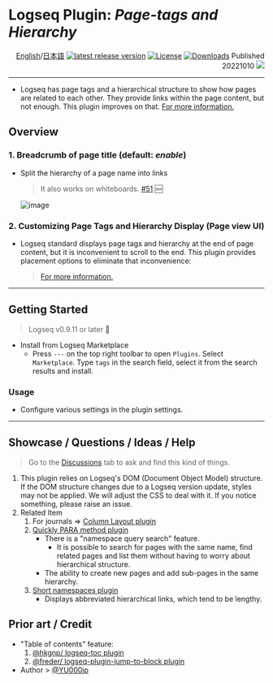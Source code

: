 # Logseq Plugin: *Page-tags and Hierarchy*

<div align="right">

[English](https://github.com/YU000jp/logseq-page-tags-and-hierarchy/)/[日本語](https://github.com/YU000jp/logseq-page-tags-and-hierarchy/blob/main/README.ja.md) [![latest release version](https://img.shields.io/github/v/release/YU000jp/logseq-page-tags-and-hierarchy)](https://github.com/YU000jp/logseq-page-tags-and-hierarchy/releases)
[![License](https://img.shields.io/github/license/YU000jp/logseq-page-tags-and-hierarchy?color=blue)](https://github.com/YU000jp/logseq-page-tags-and-hierarchy/blob/main/LICENSE)
[![Downloads](https://img.shields.io/github/downloads/YU000jp/logseq-page-tags-and-hierarchy/total.svg)](https://github.com/YU000jp/logseq-page-tags-and-hierarchy/releases)
 Published 20221010 <a href="https://www.buymeacoffee.com/yu000japan"><img src="https://img.buymeacoffee.com/button-api/?text=Buy me a pizza&emoji=🍕&slug=yu000japan&button_colour=FFDD00&font_colour=000000&font_family=Poppins&outline_colour=000000&coffee_colour=ffffff"/></a>
</div>

---

- Logseq has page tags and a hierarchical structure to show how pages are related to each other. They provide links within the page content, but not enough. This plugin improves on that. [For more information.](https://github.com/YU000jp/logseq-page-tags-and-hierarchy/wiki/Logseq-features-Page-Tags-and-Hierarchy)

## Overview

### 1. Breadcrumb of page title  (default: *enable*)

- Split the hierarchy of a page name into links
  > It also works on whiteboards. [#51](https://github.com/YU000jp/logseq-page-tags-and-hierarchy/issues/51#issuecomment-2000623402) 🆕

   ![image](https://github.com/YU000jp/logseq-page-tags-and-hierarchy/assets/111847207/f7da636b-4418-4a2f-b1e9-49c6aa8ec055)

### 2. Customizing Page Tags and Hierarchy Display (Page view UI)

- Logseq standard displays page tags and hierarchy at the end of page content, but it is inconvenient to scroll to the end. This plugin provides placement options to eliminate that inconvenience:
  > [For more information.](https://github.com/YU000jp/logseq-page-tags-and-hierarchy/wiki/Page-View-UI)

---

## Getting Started

> Logseq v0.9.11 or later 🚧

- Install from Logseq Marketplace
  - Press `---` on the top right toolbar to open `Plugins`. Select `Marketplace`. Type `tags` in the search field, select it from the search results and install.

### Usage

- Configure various settings in the plugin settings.

---

## Showcase / Questions / Ideas / Help

> Go to the [Discussions](https://github.com/YU000jp/Logseq-column-Layout/discussions) tab to ask and find this kind of things.

1. This plugin relies on Logseq's DOM (Document Object Model) structure. If the DOM structure changes due to a Logseq version update, styles may not be applied. We will adjust the CSS to deal with it. If you notice something, please raise an issue.
1. Related Item
   1. For journals => [Column Layout plugin](https://github.com/YU000jp/Logseq-column-Layout)
   1. [Quickly PARA method plugin](https://github.com/YU000jp/logseq-plugin-quickly-para-method)
      * There is a "namespace query search" feature.
        - It is possible to search for pages with the same name, find related pages and list them without having to worry about hierarchical structure.
      *  The ability to create new pages and add sub-pages in the same hierarchy.
   1. [Short namespaces plugin](https://github.com/YU000jp/logseq-plugin-short-namespaces)
      - Displays abbreviated hierarchical links, which tend to be lengthy.

## Prior art / Credit

- "Table of contents" feature:
  1. [@hkgnp/ logseq-toc plugin](https://github.com/hkgnp/logseq-toc-plugin/)
  1. [@freder/ logseq-plugin-jump-to-block plugin](https://github.com/freder/logseq-plugin-jump-to-block/)
- Author > [@YU000jp](https://github.com/YU000jp)
